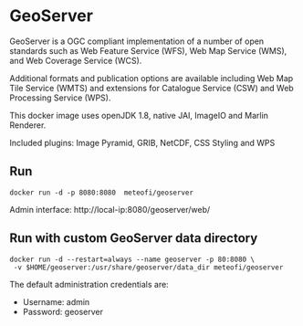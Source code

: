 # GeoServer
GeoServer is a OGC compliant implementation of a number of open standards such as Web Feature Service (WFS), Web Map Service (WMS), and Web Coverage Service (WCS).

Additional formats and publication options are available including Web Map Tile Service (WMTS) and extensions for Catalogue Service (CSW) and Web Processing Service (WPS).

This docker image uses openJDK 1.8, native JAI, ImageIO and Marlin Renderer.

Included plugins: Image Pyramid, GRIB, NetCDF, CSS Styling and WPS

## Run
```
docker run -d -p 8080:8080  meteofi/geoserver
```
Admin interface: http://local-ip:8080/geoserver/web/

## Run with custom GeoServer data directory
```
docker run -d --restart=always --name geoserver -p 80:8080 \
 -v $HOME/geoserver:/usr/share/geoserver/data_dir meteofi/geoserver
```

The default administration credentials are:
* Username: admin
* Password: geoserver
